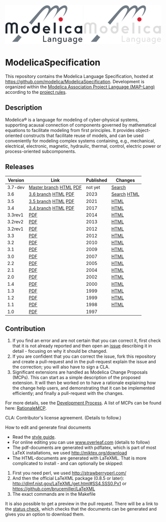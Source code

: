 <img src="https://github.com/modelica/ModelicaSpecification/raw/master/media/Modelica_Language.svg?sanitize=true#gh-light-mode-only" alt="Modelica Language Logo" width="250px"/>
<img src="https://github.com/modelica/ModelicaSpecification/raw/master/media/Modelica_Language_dark.svg?sanitize=true#gh-dark-mode-only" alt="Modelica Language Logo" width="250px"/>

# ModelicaSpecification
This repository contains the Modelica Language Specification, hosted at https://github.com/modelica/ModelicaSpecification.
Development is organized within the [Modelica Association Project Language (MAP-Lang)](https://modelica.org/projects) according to the [project rules](https://github.com/modelica/MAP-Lang_ProjectRules/blob/main/MAP-Lang-ProjectRules.md).

## Description

Modelica® is a language for modeling of cyber-physical systems, supporting acausal connection of components governed by mathematical equations to facilitate modeling from first principles.
It provides object-oriented constructs that facilitate reuse of models, and can be used conveniently for modeling complex systems containing, e.g., mechanical, electrical, electronic, magnetic, hydraulic, thermal, control, electric power or process-oriented subcomponents.

## Releases

Version | Link                                                              | Published | Changes |
------- | ----------------------------------------------------------------- | --------| ---|
3.7-dev | [Master branch](https://github.com/modelica/ModelicaSpecification/tree/master) [HTML](https://specification.modelica.org/master/) [PDF](https://specification.modelica.org/master/MLS.pdf)| not yet | [Search](https://github.com/modelica/ModelicaSpecification/issues?q=label%3AM37+is%3Aclosed) |
3.6 | [3.6 branch](https://github.com/modelica/ModelicaSpecification/tree/maint/3.6) [HTML](https://specification.modelica.org/maint/3.6/MLS.html) [PDF](https://specification.modelica.org/maint/3.6/MLS.pdf)| 2023 | [Search](https://github.com/modelica/ModelicaSpecification/issues?q=label%3AM36+is%3Aclosed) [HTML](https://specification.modelica.org/maint/3.6/modelica-revision-history.html#modelica-3-6) |
3.5 | [3.5 branch](https://github.com/modelica/ModelicaSpecification/tree/maint/3.5) [HTML](https://specification.modelica.org/maint/3.5/MLS.html) [PDF](https://specification.modelica.org/maint/3.5/MLS.pdf)| 2021 | [HTML](https://specification.modelica.org/maint/3.6/modelica-revision-history.html#modelica-3-5) |
3.4     | [3.4 branch](https://github.com/modelica/ModelicaSpecification/tree/maint/3.4) [HTML](https://specification.modelica.org/maint/3.4/MLS.html) [PDF](https://modelica.org/documents/ModelicaSpec34.pdf)          | 2017    | [HTML](https://specification.modelica.org/maint/3.6/modelica-revision-history.html#modelica-3-4) |
3.3rev1 | [PDF](https://modelica.org/documents/ModelicaSpec33Revision1.pdf) | 2014    | [HTML](https://specification.modelica.org/maint/3.6/modelica-revision-history.html#modelica-3-3-revision-1) |
3.2rev2 | [PDF](https://modelica.org/documents/ModelicaSpec32Revision2.pdf) | 2013    | [HTML](https://specification.modelica.org/maint/3.6/modelica-revision-history.html#modelica-3-2-revision-2) |
3.2rev1 | [PDF](https://modelica.org/documents/ModelicaSpec32Revision1.pdf) | 2012    | [HTML](https://specification.modelica.org/maint/3.6/modelica-revision-history.html#modelica-3-2-revision-1) |
3.3     | [PDF](https://modelica.org/documents/ModelicaSpec33.pdf)          | 2012    | [HTML](https://specification.modelica.org/maint/3.6/modelica-revision-history.html#modelica-3-3) |
3.2     | [PDF](https://modelica.org/documents/ModelicaSpec32.pdf)          | 2010    | [HTML](https://specification.modelica.org/maint/3.6/modelica-revision-history.html#modelica-3-2) |
3.1     | [PDF](https://modelica.org/documents/ModelicaSpec31.pdf)          | 2009    | [HTML](https://specification.modelica.org/maint/3.6/modelica-revision-history.html#modelica-3-1) |
3.0     | [PDF](https://modelica.org/documents/ModelicaSpec30.pdf)          | 2007    | [HTML](https://specification.modelica.org/maint/3.6/modelica-revision-history.html#modelica-3-0) |
2.2     | [PDF](https://modelica.org/documents/ModelicaSpec22.pdf)          | 2005    | [HTML](https://specification.modelica.org/maint/3.6/modelica-revision-history.html#modelica-2-2) |
2.1     | [PDF](https://modelica.org/documents/ModelicaSpec21.pdf)          | 2004    | [HTML](https://specification.modelica.org/maint/3.6/modelica-revision-history.html#modelica-2-1) |
2.0     | [PDF](https://modelica.org/documents/ModelicaSpec20.pdf)          | 2002    | [HTML](https://specification.modelica.org/maint/3.6/modelica-revision-history.html#modelica-2-0) |
1.4     | [PDF](https://modelica.org/documents/ModelicaSpec14.pdf)          | 2000    | [HTML](https://specification.modelica.org/maint/3.6/modelica-revision-history.html#modelica-1-4) |
1.3     | [PDF](https://modelica.org/documents/ModelicaSpec13norev.pdf)     | 1999    | [HTML](https://specification.modelica.org/maint/3.6/modelica-revision-history.html#modelica-1-3) |
1.2     | [PDF](https://modelica.org/documents/modelicaspec12norev.pdf)     | 1999    | [HTML](https://specification.modelica.org/maint/3.6/modelica-revision-history.html#modelica-1-2) |
1.1     | [PDF](https://modelica.org/documents/ModelicaSpec11.pdf)          | 1998    | [HTML](https://specification.modelica.org/maint/3.6/modelica-revision-history.html#modelica-1-1) |
1.0     | [PDF](https://modelica.org/documents/Modelica1.pdf)               | 1997    | |

## Contribution
1. If you find an error and are not certain that you can correct it, first check that it is not already reported and then open an [issue](https://github.com/modelica/ModelicaSpecification/issues) describing it in detail - focusing on why it should be changed.
2. If you are confident that you can correct the issue, fork this repository and create a pull-request and in the pull-request explain the issue and the correction; you will also have to sign a CLA.
3. Significant extensions are handled as Modelica Change Proposals (MCPs). This can start as a simple description of the proposed extension. It will then be worked on to have a rationale explaining how the change help users, and demonstrating that it can be implemented efficiently; and finally a pull-request with the changes.

For more details, see the [Development Process](https://github.com/modelica/ModelicaSpecification/blob/master/RationaleMCP/DevelopmentProcess.md).
A list of MCPs can be found here: [RationaleMCP](https://github.com/modelica/ModelicaSpecification/tree/master/RationaleMCP).

CLA: Contributor's license agreement. (Details to follow.)

How to edit and generate final documents
* Read the [style guide](styleguide.md).
* For online editing you can use www.overleaf.com (details to follow)
* The pdf-documents are generated with pdflatex, which is part of most LaTeX installations, we used http://miktex.org/download
* The HTML-documents are generated with LaTeXML. That is more complicated to install - and can optionally be skipped:
1. First you need perl, we used http://strawberryperl.com/
2. And then the official LaTeXML package (0.8.5 or later): http://dlmf.nist.gov/LaTeXML/get.html#SS4.SSS0.Px1 or https://github.com/brucemiller/LaTeXML
3. The exact commands are in the Makefile

It is also possible to get a preview in the pull request.
There will be a link to the [status check](https://test.openmodelica.org/jenkins/job/ModelicaAssociation/job/ModelicaSpecification/view/change-requests/), which checks that the documents can be generated and gives you an option to download them.
